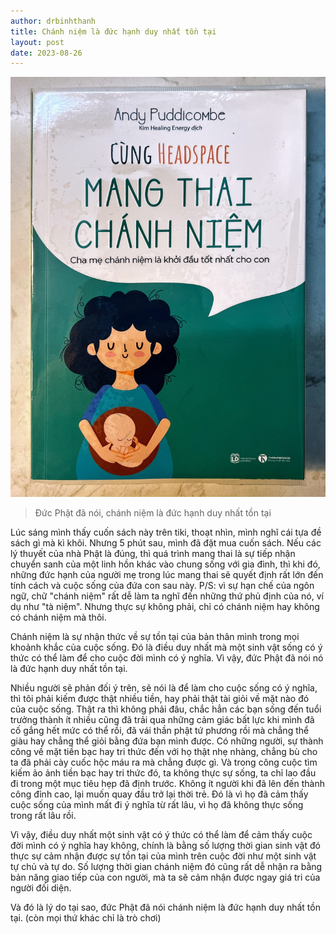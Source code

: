 ```yaml
---
author: drbinhthanh
title: Chánh niệm là đức hạnh duy nhất tồn tại
layout: post
date: 2023-08-26
---
```

![Sách "mang thai chánh niệm"](/assets/img/mangthaichanhniem.JPG)

> Đức Phật đã nói, chánh niệm là đức hạnh duy nhất tồn tại

Lúc sáng mình thấy cuốn sách này trên tiki, thoạt nhìn, mình nghĩ cái tựa đề sách gì mà kì khôi. Nhưng 5 phút sau, mình đã đặt mua cuốn sách.
Nếu các lý thuyết của nhà Phật là đúng, thì quá trình mang thai là sự tiếp nhận chuyển sanh của một linh hồn khác vào chung sống với gia đình, thì khi đó, những đức hạnh của người mẹ trong lúc mang thai sẽ quyết định rất lớn đến tính cách và cuộc sống của đứa con sau này.
P/S: vì sự hạn chế của ngôn ngữ, chữ "chánh niệm" rất dễ làm ta nghĩ đến những thứ phủ định của nó, ví dụ như "tà niệm". Nhưng thực sự không phải, chỉ có chánh niệm hay không có chánh niệm mà thôi. 

Chánh niệm là sự nhận thức về sự tồn tại của bản thân mình trong mọi khoảnh khắc của cuộc sống. Đó là điều duy nhất mà một sinh vật sống có ý thức có thể làm để cho cuộc đời mình có ý nghĩa. Vì vậy, đức Phật đã nói nó là đức hạnh duy nhất tồn tại. 

Nhiều người sẽ phản đối ý trên, sẽ nói là để làm cho cuộc sống có ý nghĩa, thì tôi phải kiếm được thật nhiều tiền, hay phải thật tài giỏi về mặt nào đó của cuộc sống. Thật ra thì không phải đâu, chắc hẳn các bạn sống đến tuổi trưởng thành ít nhiều cũng đã trải qua những cảm giác bất lực khi mình đã cố gắng hết mức có thể rồi, đã vái thần phật tứ phương rồi mà chẳng thể giàu hay chẳng thể giỏi bằng đứa bạn mình được. Có những người, sự thành công về mặt tiền bạc hay tri thức đến với họ thật nhẹ nhàng, chẳng bù cho ta đã phải cày cuốc hộc máu ra mà chẳng được gì.
Và trong công cuộc tìm kiếm ảo ảnh tiền bạc hay tri thức đó, ta không thực sự sống, ta chỉ lao đầu đi trong một mục tiêu hẹp đã định trước. Không ít người khi đã lên đến thành công đỉnh cao, lại muốn quay đầu trở lại thời trẻ. Đó là vì họ đã cảm thấy cuộc sống của mình mất đi ý nghĩa từ rất lâu, vì họ đã không thực sống trong rất lâu rồi. 

Vì vậy, điều duy nhất một sinh vật có ý thức có thể làm để cảm thấy cuộc đời mình có ý nghĩa hay không, chính là bằng số lượng thời gian sinh vật đó thực sự cảm nhận được sự tồn tại của mình trên cuộc đời như một sinh vật tự chủ và tự do. Số lượng thời gian chánh niệm đó cũng rất dễ nhận ra bằng bản năng giao tiếp của con người, mà ta sẽ cảm nhận được ngay giá tri của người đối diện. 

Và đó là lý do tại sao, đức Phật đã nói chánh niệm là đức hạnh duy nhất tồn tại. (còn mọi thứ khác chỉ là trò chơi)